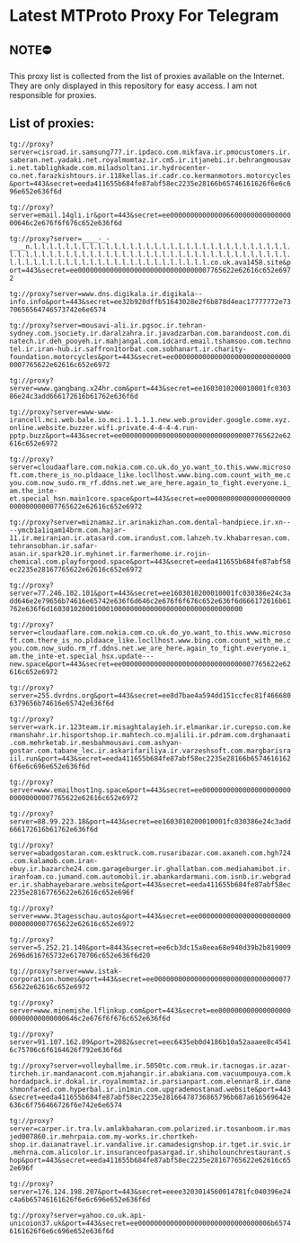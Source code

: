 # Latest MTProto Proxy For Telegram

## NOTE⛔

This proxy list is collected from the list of proxies available on the Internet. They are only displayed in this repository for easy access. I am not responsible for proxies.

## List of proxies:

`tg://proxy?server=cisroad.ir.samsung777.ir.ipdaco.com.mikfava.ir.pmocustomers.ir.saberan.net.yadaki.net.royalmomtaz.ir.cm5.ir.itjanebi.ir.behrangmousavi.net.tablighkade.com.miladsoltani.ir.hydrocenter-co.net.farazkishtours.ir.118kellas.ir.cadr.co.kermanmotors.motorcycles&port=443&secret=eeda411655b684fe87abf58ec2235e28166b65746161626f6e6c696e652e636f6d`

`tg://proxy?server=email.14gli.ir&port=443&secret=ee00000000000000660000000000000000646c2e676f6f676c652e636f6d`

`tg://proxy?server=____-_-____n.l.l.l.l.l.l.l.l.l.l.l.l.l.l.l.l.l.l.l.l.l.l.l.l.l.l.l.l.l.l.l.l.l.l.l.l.l.l.l.l.l.l.l.l.l.l.l.l.l.l.l.l.l.l.l.l.l.l.l.l.l.l.l.l.l.l.l.l.l.l.l.l.l.l.l.l.l.l.l.l.l.l.l.l.l.l.l.l.l.l.l.l.co.uk.ava1458.site&port=443&secret=ee000000000000000000000000000000007765622e62616c652e6972`

`tg://proxy?server=www.dns.digikala.ir.digikala--info.info&port=443&secret=ee32b920dffb51643028e2f6b878d4eac17777772e7370656564746573742e6e6574`

`tg://proxy?server=mousavi-ali.ir.pgsoc.ir.tehran-sydney.com.jsociety.ir.daralzahra.ir.javadzarban.com.barandoost.com.dinatech.ir.deh_pooyeh.ir.mahjangal.com.idcard.email.tshamsoo.com.technotel.ir.iran-hub.ir.saffron1torbat.com.sobhanart.ir.charity-foundation.motorcycles&port=443&secret=ee000000000000000000000000000000007765622e62616c652e6972`

`tg://proxy?server=www.gangbang.x24hr.com&port=443&secret=ee1603010200010001fc030386e24c3add666172616b61762e636f6d`

`tg://proxy?server=www-www-irancell.mci.web.bale.io.mci.1.1.1.1.new.web.provider.google.come.xyz.online.website.buzzer.wifi.private.4-4-4-4.run-pptp.buzz&port=443&secret=ee000000000000000000000000000000007765622e62616c652e6972`

`tg://proxy?server=cloudaaflare.com.nokia.com.co.uk.do_yo.want_to.this.www.microsoft.com.there_is_no.pldaace_like.locllhost.www.bing.com.count_with_me.cyou.com.now_sudo.rm_rf.ddns.net.we_are_here.again_to_fight.everyone.i_am.the_inte-et.special_hsn.main1core.space&port=443&secret=ee000000000000000000000000000000007765622e62616c652e6972`

`tg://proxy?server=miznamaz.ir.arinakizhan.com.dental-handpiece.ir.xn----ymcb1a1iqam14brm.com.hajar-11.ir.meiranian.ir.atasard.com.irandust.com.lahzeh.tv.khabarresan.com.tehransobhan.ir.safar-asan.ir.spark20.ir.myhinet.ir.farmerhome.ir.rojin-chemical.com.playforgood.space&port=443&secret=eeda411655b684fe87abf58ec2235e28167765622e62616c652e6972`

`tg://proxy?server=77.246.102.101&port=443&secret=ee1603010200010001fc030386e24c3add646e2e79656b74616e65742e636f6d646c2e676f6f676c652e636f6d666172616b61762e636f6d160301020001000100000000000000000000000000000000`

`tg://proxy?server=cloudaaflare.com.nokia.com.co.uk.do_yo.want_to.this.www.microsoft.com.there_is_no.pldaace_like.locllhost.www.bing.com.count_with_me.cyou.com.now_sudo.rm_rf.ddns.net.we_are_here.again_to_fight.everyone.i_am.the_inte-et.special_hsx.update---new.space&port=443&secret=ee000000000000000000000000000000007765622e62616c652e6972`

`tg://proxy?server=255.dvrdns.org&port=443&secret=ee8d7bae4a594dd151ccfec81f4666806379656b74616e65742e636f6d`

`tg://proxy?server=vark.ir.123team.ir.misaghtalayieh.ir.elmankar.ir.curepso.com.kermanshahr.ir.hisportshop.ir.mahtech.co.mjalili.ir.pdram.com.drghanaati.com.mehrketab.ir.mesbahmousavi.com.ashyan-gostar.com.tabane_lec.ir.askarifariliya.ir.varzeshsoft.com.margbarisraiil.run&port=443&secret=eeda411655b684fe87abf58ec2235e28166b65746161626f6e6c696e652e636f6d`

`tg://proxy?server=www.emailhost1ng.space&port=443&secret=ee000000000000000000000000000000007765622e62616c652e6972`

`tg://proxy?server=88.99.223.18&port=443&secret=ee1603010200010001fc030386e24c3add666172616b61762e636f6d`

`tg://proxy?server=abadgostaran.com.esktruck.com.rusaribazar.com.axaneh.com.hgh724.com.kalamob.com.iran-ebuy.ir.bazarche24.com.garageburger.ir.ghallatban.com.mediahamibot.ir.iranfoam.co.jumand.com.automobil.ir.abankardarmani.com.isnb.ir.webgrader.ir.shabhayebarare.website&port=443&secret=eeda411655b684fe87abf58ec2235e28167765622e62616c652e696f`

`tg://proxy?server=www.3tagesschau.autos&port=443&secret=ee000000000000000000000000000000007765622e62616c652e6972`

`tg://proxy?server=5.252.21.140&port=8443&secret=ee6cb3dc15a8eea68e940d39b2b8190092696d616765732e6170706c652e636f6d20`

`tg://proxy?server=www.istak-corporation.homes&port=443&secret=ee000000000000000000000000000000007765622e62616c652e6972`

`tg://proxy?server=www.minemishe.lflinkup.com&port=443&secret=ee00000000000000000000000000000000646c2e676f6f676c652e636f6d`

`tg://proxy?server=91.107.162.89&port=2082&secret=eec6435eb0d4186b10a52aaaee8c45416c75706c6f6164626f792e636f6d`

`tg://proxy?server=volleyballme.ir.5050tc.com.rmuk.ir.tacnogas.ir.azar-tircheh.ir.mandanacont.com.mjahangir.ir.abakiana.com.vacuumpouya.com.khordadpack.ir.dokal.ir.royalmomtaz.ir.parsianpart.com.elennar8.ir.daneshmonfared.com.hyperbal.ir.in1min.com.upgrademostanad.website&port=443&secret=eeda411655b684fe87abf58ec2235e28166478736865796b687a616569642e636c6f756466726f6e742e6e6574`

`tg://proxy?server=carper.ir.tra.lv.amlakbaharan.com.polarized.ir.tosanboom.ir.masjed007860.ir.mehrpaia.com.my-works.ir.chortkeh-shop.ir.daianatravel.ir.vandalive.ir.camadesignshop.ir.tget.ir.svic.ir.mehrna.com.alicolor.ir.insuranceofpasargad.ir.shiholounchrestaurant.shop&port=443&secret=eeda411655b684fe87abf58ec2235e28167765622e62616c652e696f`

`tg://proxy?server=176.124.198.207&port=443&secret=eeee3203014560014781fc040396e24c4a6b65746161626f6e6c696e652e636f6d`

`tg://proxy?server=yahoo.co.uk.api-unicoion37.uk&port=443&secret=ee000000000000000000000000000000006b65746161626f6e6c696e652e636f6d`


